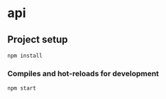 # api

## Project setup
```
npm install
```

### Compiles and hot-reloads for development
```
npm start
```